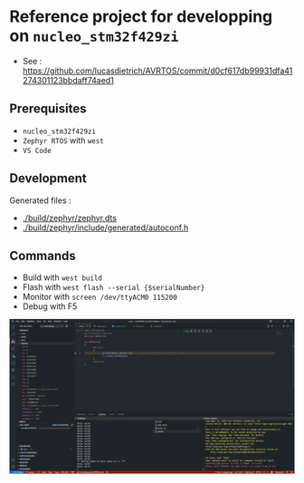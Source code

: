 # Reference project for developping on `nucleo_stm32f429zi`

- See : https://github.com/lucasdietrich/AVRTOS/commit/d0cf617db99931dfa41274301123bbdaff74aed1

## Prerequisites

- `nucleo_stm32f429zi`
- `Zephyr RTOS` with `west`
- `VS Code`

## Development

Generated files :
- [./build/zephyr/zephyr.dts](./build/zephyr/zephyr.dts)
- [./build/zephyr/include/generated/autoconf.h](./build/zephyr/include/generated/autoconf.h)

## Commands

- Build with `west build`
- Flash with `west flash --serial {$serialNumber}`
- Monitor with `screen /dev/ttyACM0 115200`
- Debug with F5

![](./pics/debug.png)